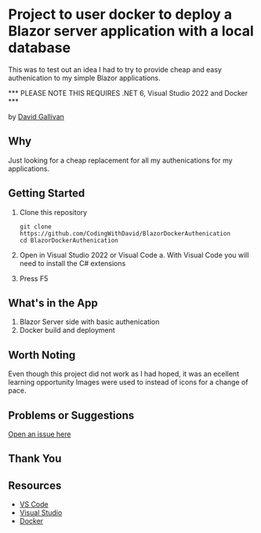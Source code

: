 # Project to user docker to deploy a Blazor server application with a local database

This was to test out an idea I had to try to provide cheap and easy authenication to my simple Blazor applications.

*** PLEASE NOTE THIS REQUIRES .NET 6, Visual Studio 2022 and Docker ***

by [David Gallivan](http://twitter.com/CodingwithDavid)


## Why

Just looking for a cheap replacement for all my authenications for my applications.

## Getting Started

1. Clone this repository

   ```Command Line
   git clone https://github.com/CodingWithDavid/BlazorDockerAuthenication
   cd BlazorDockerAuthenication
   ```

1.	Open in Visual Studio 2022 or Visual Code
a.	With Visual Code you will need to install the C# extensions
2.	Press F5

## What's in the App

1. Blazor Server side with basic authenication
2. Docker build and deployment


## Worth Noting
Even though this project did not work as I had hoped, it was an ecellent learning opportunity Images were used to instead of icons for a change of pace.


## Problems or Suggestions

[Open an issue here]( https://github.com/CodingWithDavid/BlazorDockerAuthenication/issues)

## Thank You


## Resources

- [VS Code](https://code.visualstudio.com)
- [Visual Studio]( https://visualstudio.microsoft.com/)
- [Docker]( https://www.docker.com )



